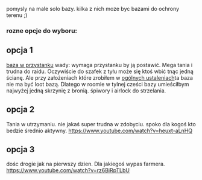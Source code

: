 pomysly na male solo bazy. kilka z nich moze byc bazami do ochrony terenu  ;)

### rozne opcje do wyboru:
## opcja 1
[baza w przystanku](https://www.youtube.com/watch?v=AJL1J94_7Xo&t=182s) 
wady: wymaga przystanku by ją postawić.
Mega tania i trudna do raidu. Oczywiście do szafek z tyłu może się ktoś wbić tnąc jedną ścianę. Ale przy założeniach które zrobiłem w [ogólnych ustaleniach](ogólne_ustalenia.md)ta baza nie ma być loot bazą. Dlatego w roomie w tylnej cześci bazy umieściłbym najwyżej jedną skrzynię z bronią. śpiwory i airlock do strzelania.

## opcja 2
Tania w utrzymaniu. nie jakaś super trudna w zdobyciu. spoko dla kogoś kto bedzie średnio aktywny. 
https://www.youtube.com/watch?v=heuxt-aLnHQ

## opcja 3
dośc drogie jak na pierwszy dzien. Dla jakiegoś wypas farmera.
https://www.youtube.com/watch?v=rz6BiRpTLbU